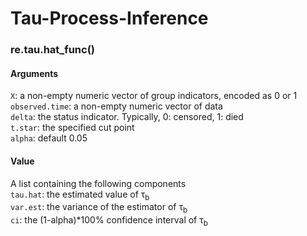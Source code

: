 # Tau-Process-Inference

### re.tau.hat_func()


#### Arguments
`X`: a non-empty numeric vector of group indicators, encoded as 0 or 1 <br>
`observed.time`: a non-empty numeric vector of data <br>
`delta`: the status indicator. Typically, 0: censored, 1: died <br>
`t.star`: the specified cut point <br>
`alpha`: default 0.05 <br>

#### Value
A list containing the following components <br>
`tau.hat`: the estimated value of &tau;<sub>b</sub> <br>
`var.est`: the variance of the estimator of &tau;<sub>b</sub><br>
`ci`: the (1-alpha)*100% confidence interval of &tau;<sub>b</sub><br>
